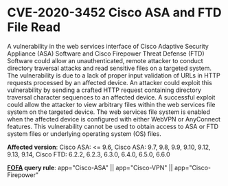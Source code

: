 # CVE-2020-3452 Cisco ASA and FTD File Read 

A vulnerability in the web services interface of Cisco Adaptive Security Appliance (ASA) Software and Cisco Firepower Threat Defense (FTD) Software could allow an unauthenticated, remote attacker to conduct directory traversal attacks and read sensitive files on a targeted system. The vulnerability is due to a lack of proper input validation of URLs in HTTP requests processed by an affected device. An attacker could exploit this vulnerability by sending a crafted HTTP request containing directory traversal character sequences to an affected device. A successful exploit could allow the attacker to view arbitrary files within the web services file system on the targeted device. The web services file system is enabled when the affected device is configured with either WebVPN or AnyConnect features. This vulnerability cannot be used to obtain access to ASA or FTD system files or underlying operating system (OS) files.

**Affected version**: Cisco ASA: <= 9.6, Cisco ASA: 9.7, 9.8, 9.9, 9.10, 9.12, 9.13, 9.14, Cisco FTD: 6.2.2, 6.2.3, 6.3.0, 6.4.0, 6.5.0, 6.6.0

**[FOFA]([https://fofa.so/result?q=app%3D%22Cisco-ASA%22+%7C%7C+app%3D%22Cisco-VPN%22+%7C%7C+app%3D%22Cisco-Firepower%22&qbase64=YXBwPSJDaXNjby1BU0EiIHx8IGFwcD0iQ2lzY28tVlBOIiB8fCBhcHA9IkNpc2NvLUZpcmVwb3dlciI%3D&file=&file=](https://fofa.so/result?q=app%3D"Cisco-ASA"+||+app%3D"Cisco-VPN"+||+app%3D"Cisco-Firepower"&qbase64=YXBwPSJDaXNjby1BU0EiIHx8IGFwcD0iQ2lzY28tVlBOIiB8fCBhcHA9IkNpc2NvLUZpcmVwb3dlciI%3D&file=&file=)) query rule**: app="Cisco-ASA" || app="Cisco-VPN" || app="Cisco-Firepower"